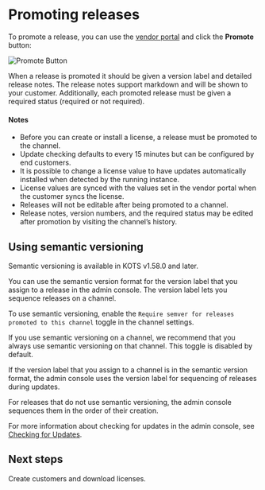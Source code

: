 # Promoting releases



To promote a release, you can use the [vendor portal](https://vendor.replicated.com) and click the **Promote** button:

![Promote Button](/images/promote-button.png)

When a release is promoted it should be given a version label and detailed release notes.
The release notes support markdown and will be shown to your customer.
Additionally, each promoted release must be given a required status (required or not required).

#### Notes

- Before you can create or install a license, a release must be promoted to the channel.
- Update checking defaults to every 15 minutes but can be configured by end customers.
- It is possible to change a license value to have updates automatically installed when detected by the running instance.
- License values are synced with the values set in the vendor portal when the customer syncs the license.
- Releases will not be editable after being promoted to a channel.
- Release notes, version numbers, and the required status may be edited after promotion by visiting the channel’s history.

## Using semantic versioning

Semantic versioning is available in KOTS v1.58.0 and later.

You can use the semantic version format for the version label that you assign to a release in the admin console. The version label lets you sequence releases on a channel.

To use semantic versioning, enable the `Require semver for releases promoted to this channel` toggle in the channel settings.

If you use semantic versioning on a channel, we recommend that you always use semantic versioning on that channel.
This toggle is disabled by default.

If the version label that you assign to a channel is in the semantic version format, the admin console uses the version label for sequencing of releases during updates.

For releases that do not use semantic versioning, the admin console sequences them in the order of their creation.

For more information about checking for updates in the admin console, see [Checking for Updates](/kotsadm/updating/updating-kots-apps/#checking-for-updates).

## Next steps

Create customers and download licenses.
